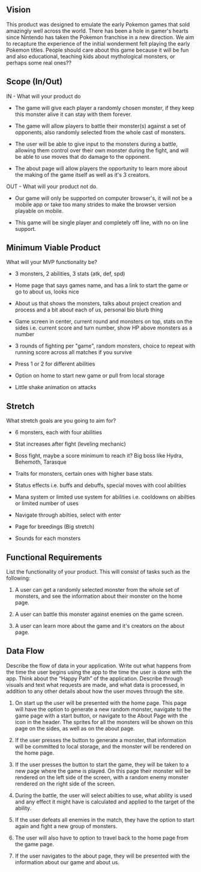 ## Vision

This product was designed to emulate the early Pokemon games that sold amazingly well across the world.  There has been a hole in gamer's hearts since Nintendo has taken the Pokemon franchise in a new direction. We aim to recapture the experience of the initial wonderment felt playing the early Pokemon titles. People should care about this game because it will be fun and also educational, teaching kids about mythological monsters, or perhaps some real ones??


## Scope (In/Out)

IN - What will your product do

  - The game will give each player a randomly chosen monster, if they keep this monster alive it can stay with them forever. 

  - The game will allow players to battle their monster(s) against a set of opponents, also randomly selected from the whole cast of monsters.

  - The user will be able to give input to the monsters during a battle, allowing them control over their own monster during the fight, and will be able to use moves that do damage to the opponent.

  - The about page will allow players the opportunity to learn more about the making of the game itself as well as it's 3 creators.


OUT - What will your product not do.

  - Our game will only be supported on computer browser's, it will not be a mobile app or take too many strides to make the browser version playable on mobile.

  - This game will be single player and completely off line, with no on line support.

## Minimum Viable Product
What will your MVP functionality be?

  - 3 monsters, 2 abilities, 3 stats (atk, def, spd)

  - Home page that says games name, and has a link to start the game or go to about us, looks nice

  - About us that shows the monsters, talks about project creation and process and a bit about each of us, personal bio blurb thing

  - Game screen in center, current round and monsters on top, stats on the sides i.e. current score and turn number, show HP above monsters as a number

  - 3 rounds of fighting per "game", random monsters, choice to repeat with running score across all matches if you survive

  - Press 1 or 2 for different abilities

  - Option on home to start new game or pull from local storage

  - Little shake animation on attacks


## Stretch
What stretch goals are you going to aim for?

  - 6 monsters, each with four abilities

  - Stat increases after fight (leveling mechanic)

  - Boss fight, maybe a score minimum to reach it? Big boss like Hydra, Behemoth, Tarasque

  - Traits for monsters, certain ones with higher base stats.

  - Status effects i.e. buffs and debuffs, special moves with cool abilities

  - Mana system or limited use system for abilities i.e. cooldowns on abilties or limited number of uses

  - Navigate through abilties, select with enter

  - Page for breedings (Big stretch)

  - Sounds for each monsters


## Functional Requirements
List the functionality of your product. This will consist of tasks such as the following:

  1. A user can get a randomly selected monster from the whole set of monsters, and see the information about their monster on the home page.

  2. A user can battle this monster against enemies on the game screen.

  3. A user can learn more about the game and it's creators on the about page.



## Data Flow
  Describe the flow of data in your application. Write out what happens from the time the user begins using the app to the time the user is done with the app. Think about the “Happy Path” of the application. Describe through visuals and text what requests are made, and what data is processed, in addition to any other details about how the user moves through the site.

  1. On start up the user will be presented with the home page. This page will have the option to generate a new random monster, navigate to the game page with a start button, or navigate to the About Page with the icon in the header. The sprites for all the monsters will be shown on this page on the sides, as well as on the about page.

  2. If the user presses the button to generate a monster, that information will be committed to local storage, and the monster will be rendered on the home page.

  3. If the user presses the button to start the game, they will be taken to a new page where the game is played. On this page their monster will be rendered on the left side of the screen, with a random enemy monster rendered on the right side of the screen.

  4. During the battle, the user will select abilties to use, what ability is used and any effect it might have is calculated and applied to the target of the ability. 

  5. If the user defeats all enemies in the match, they have the option to start again and fight a new group of monsters.

  6. The user will also have to option to travel back to the home page from the game page.

  7. If the user navigates to the about page, they will be presented with the information about our game and about us.
